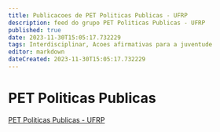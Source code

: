 ```yaml
---
title: Publicacoes de PET Politicas Publicas - UFRP 
description: feed do grupo PET Politicas Publicas - UFRP
published: true
date: 2023-11-30T15:05:17.732229
tags: Interdisciplinar, Acoes afirmativas para a juventude
editor: markdown
dateCreated: 2023-11-30T15:05:17.732229
---
```


# PET Politicas Publicas
[PET Politicas Publicas - UFRP](/grupo/176PETPoliticasPublicasUFRP)